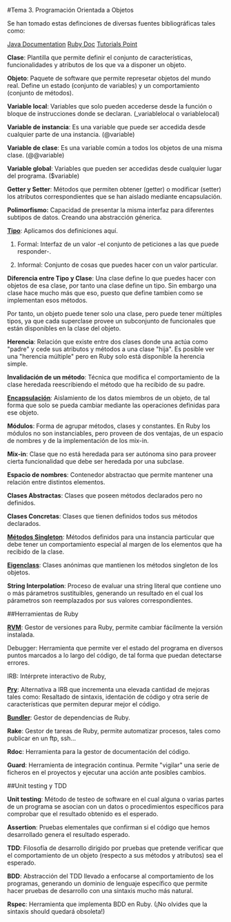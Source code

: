 #Tema 3. Programación Orientada a Objetos

Se han tomado estas definciones de diversas fuentes bibliográficas tales como:

[Java Documentation](https://docs.oracle.com/javase/tutorial/java/concepts/)
[Ruby Doc](http://ruby-doc.org/)
[Tutorials Point](http://www.tutorialspoint.com/ruby/ruby_classes.htm)

**Clase**: Plantilla que permite definir el conjunto de características, funcionalidades y atributos de los que va a disponer un objeto.

**Objeto**: Paquete de software que permite represetar objetos del mundo real. Define un estado (conjunto de variables) y un comportamiento (conjunto de métodos). 

**Variable local**: Variables que solo pueden accederse desde la función o bloque de instrucciones donde se declaran. (_variablelocal o variablelocal)

**Variable de instancia**: Es una variable que puede ser accedida desde cualquier parte de una instancia. (@variable)

**Variable de clase**: Es una variable común a todos los objetos de una misma clase. (@@variable)
 
**Variable global**: Variables que pueden ser accedidas desde cualquier lugar del programa. ($variable)

**Getter y Setter**: Métodos que permiten obtener (getter) o modificar (setter) los atributos correspondientes que se han aislado mediante encapsulación.

**Polimorfismo:** Capacidad de presentar la misma interfaz para diferentes subtipos de datos. Creando una abstracción génerica.

**[Tipo]**: Aplicamos dos definiciones aquí.

1. Formal: Interfaz de un valor -el conjunto de peticiones a las que puede responder-.

2. Informal: Conjunto de cosas que puedes hacer con un valor particular. 

**Diferencia entre Tipo y Clase**: Una clase define lo que puedes hacer con objetos de esa clase, por tanto una clase define un tipo. Sin embargo una clase hace mucho más que eso, puesto que define tambien como se implementan esos métodos. 

Por tanto, un objeto puede tener solo una clase, pero puede tener múltiples tipos, ya que cada superclase provee un subconjunto de funcionales que están disponibles en la clase del objeto.

**Herencia**: Relación que existe entre dos clases donde una actúa como "padre" y cede sus atributos y métodos a una clase "hija". Es posible ver una "herencia múltiple" pero en Ruby solo está disponible la herencia simple.

**Invalidación de un método**: Técnica que modifica el comportamiento de la clase heredada reescribiendo el método que ha recibido de su padre.

**[Encapsulación]**: Aislamiento de los datos miembros de un objeto, de tal forma que solo se pueda cambiar mediante las operaciones definidas para ese objeto.

**Módulos**: Forma de agrupar métodos, clases y constantes. En Ruby los módulos no son instanciables, pero proveen de dos ventajas, de un espacio de nombres y de la implementación de los mix-in.

**Mix-in**: Clase que no está heredada para ser autónoma sino para proveer cierta funcionalidad que debe ser heredada por una subclase.

**Espacio de nombres**: Contenedor abstractao que permite mantener una relación entre distintos elementos. 

**Clases Abstractas**: Clases que poseen métodos declarados pero no definidos.

**Clases Concretas**: Clases que tienen definidos todos sus métodos declarados.

**[Métodos Singleton]**: Métodos definidos para una instancia particular que debe tener un comportamiento especial al margen de los elementos que ha recibido de la clase.

**[Eigenclass]**: Clases anónimas que mantienen los métodos singleton de los objetos. 

**String Interpolation**: Proceso de evaluar una string literal que contiene uno o más párametros sustituibles, generando un resultado en el cual los párametros son reemplazados por sus valores correspondientes.


##Herramientas de Ruby

**[RVM]**: Gestor de versiones para Ruby, permite cambiar fácilmente la versión instalada.

Debugger: Herramienta que permite ver el estado del programa en diversos puntos marcados a lo largo del código, de tal forma que puedan detectarse errores.

IRB: Intérprete interactivo de Ruby, 

**[Pry]**: Alternativa a IRB que incrementa una elevada cantidad de mejoras tales como: Resaltado de sintaxis, identación de código y otra serie de características que permiten depurar mejor el código.

**[Bundler]**: Gestor de dependencias de Ruby.

**Rake**: Gestor de tareas de Ruby, permite automatizar procesos, tales como publicar en un ftp, ssh... 

**Rdoc**: Herramienta para la gestor de documentación del código.

**Guard**: Herramienta de integración continua. Permite "vigilar" una serie de ficheros en el proyectos y ejecutar una acción ante posibles cambios.

##Unit testing y TDD

**Unit testing**: Método de testeo de software en el cual alguna o varias partes de un programa se asocian con un datos o procedimientos específicos para comprobar que el resultado obtenido es el esperado.

**Assertion**: Pruebas elementales que confirman si el código que hemos desarrollado genera el resultado esperado.

**TDD**: Filosofía de desarrollo dirigido por pruebas que pretende verificar que el comportamiento de un objeto (respecto a sus métodos y atributos) sea el esperado.

**BDD**: Abstracción del TDD llevado a enfocarse al comportamiento de los programas, generando un dominio de lenguaje específico que permite hacer pruebas de desarrollo con una sintaxis mucho más natural.

**Rspec**: Herramienta que implementa BDD en Ruby. (¡No olvides que la sintaxis should quedará obsoleta!)



[Tipo]: http://stackoverflow.com/questions/468145/what-is-the-difference-between-type-and-class
[Encapsulación]: https://es.wikipedia.org/wiki/Encapsulamiento_%28inform%C3%A1tica%29
[Métodos Singleton]: http://www.rubyist.net/~slagell/ruby/singletonmethods.html
[Eigenclass]: http://madebydna.com/all/code/2011/06/24/eigenclasses-demystified.html
[RVM]: https://rvm.io/
[PRY]: http://pryrepl.org/
[Bundler]: http://bundler.io/
[Rake]: http://rake.rubyforge.org/
[Rdoc]: http://rdoc.sourceforge.net/
